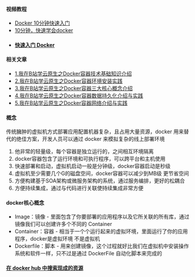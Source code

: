 <!--
 * @Date: 2022-08-27
 * @Author: 马晓川 724503670@qq.com
 * @LastEditors: 马晓川 724503670@qq.com
 * @LastEditTime: 2022-08-30
 * @Description: 
-->
#### 视频教程
  * [Docker 10分钟快速入门](https://www.bilibili.com/video/BV1s54y1n7Ev?spm_id_from=333.999.0.0&vd_source=3d9e9a0e7677ae790c38995a8e2d121a)
  * [10分钟，快速学会docker](https://www.bilibili.com/video/BV1R4411F7t9?spm_id_from=333.999.0.0&vd_source=3d9e9a0e7677ae790c38995a8e2d121a)
  * #### [快速入门 Docker](https://www.bilibili.com/video/BV1H3411V7WY?spm_id_from=333.999.0.0&vd_source=3d9e9a0e7677ae790c38995a8e2d121a)

#### 相关文章
  * [1.我在B站学云原生之Docker容器技术基础知识介绍](https://www.bilibili.com/read/cv15180540)
  * [2.我在B站学云原生之Docker容器环境安装实践](https://www.bilibili.com/read/cv15181036)
  * [3.我在B站学云原生之Docker容器三大核心概念介绍](https://www.bilibili.com/read/cv15181760)
  * [4.我在B站学云原生之Docker容器数据持久化介绍与实践](https://www.bilibili.com/read/cv15182308)
  * [5.我在B站学云原生之Docker容器网络介绍与实践](https://www.bilibili.com/read/cv15185166)
  
#### 概念
  传统臃肿的虚拟机方式部署应用配置机器复杂，且占用大量资源，docker 用来替代的绝佳方案，开发人员可以通过 docker 来模拟复杂的线上部署环境

  1. 他非常的轻量级，每个容器是独立运行的，之间相互环境隔离
  2. docker容器包含了运行环境和可执行程序，可以跨平台和主机使用
  3. 快速部署和启动，虚拟机启动一般是分钟级，docker容器启动是秒级
  4. 虚拟机至少需要几个G的磁盘空间，docker容器可以减少到MB级 更节省空间
  5. 方便构建基于SOA架构或微服务架构的系统，通过服务编排，更好的松耦合
  6. 方便持续集成，通过与代码进行关联使持续集成非常方便

#### docker核心概念
  * Image：镜像 - 里面包含了你要部署的应用程序以及它所关联的所有库，通过镜像我们可以创建许多个不同的 Container
  * Container：容器 - 相当于一个个运行起来的虚拟环境，里面运行了你的应用程序，docker是虚拟环境 不是虚拟机
  * Dockerfile：脚本 - 用来创建镜像，这个过程就好比我们在虚拟机中安装操作系统和软件一样，只不过是通过 DockerFile 自动化脚本来完成的

#### [在 docker hub 中搜索现成的资源](https://hub.docker.com/)